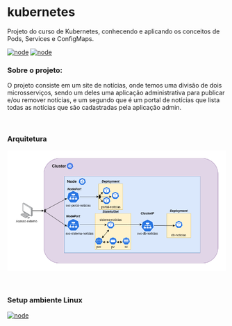 # kubernetes
Projeto do curso de Kubernetes, conhecendo e aplicando os conceitos de Pods, Services e ConfigMaps.

[![node](https://img.shields.io/badge/Kubernetes-stable-blue.svg)](https://kubernetes.io)
[![node](https://img.shields.io/badge/Minikube-v1.12.1-steelblue.svg)](https://minikube.sigs.k8s.io)

### Sobre o projeto:
O projeto consiste em um site de notícias, onde temos uma divisão de dois microsserviços, sendo um deles uma aplicação administrativa para publicar e/ou remover notícias, e um segundo que é um portal de notícias 
que lista todas as notícias que são cadastradas pela aplicação admin.

</br>

### Arquitetura

[![node](https://github.com/jonathanmdr/kubernetes/blob/master/project_architecture.png)](https://github.com/jonathanmdr/Survival-api/blob/master)

</br>

### Setup ambiente Linux

[![node](https://github.com/jonathanmdr/kubernetes/blob/master/setup_to_kubectl_and_minikube.png)](https://github.com/jonathanmdr/Survival-api/blob/master)
